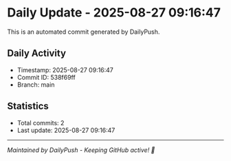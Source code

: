 # Daily Update - 2025-08-27 09:16:47

This is an automated commit generated by DailyPush.

## Daily Activity
- Timestamp: 2025-08-27 09:16:47
- Commit ID: 538f69ff
- Branch: main

## Statistics
- Total commits: 2
- Last update: 2025-08-27 09:16:47

---
*Maintained by DailyPush - Keeping GitHub active! 🚀*
